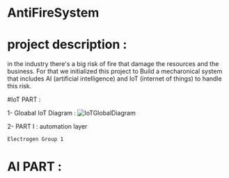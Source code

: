 # AntiFireSystem

# project description : 
in the industry there's a big risk of fire that damage the resources and the business. For that we initialized this project to Build a mecharonical system that includes AI (artificial intelligence) and IoT (internet of things) to handle this risk.

#IoT PART : 
  
1- Gloabal IoT Diagram :
![IoTGlobalDiagram](https://github.com/ssemsOfficial/antiFireSystem/assets/84194047/87046f49-a8b1-48dc-b498-d0ebad81a3bf)


2- PART I : automation layer

    Electrogen Group 1
    
# AI PART :
